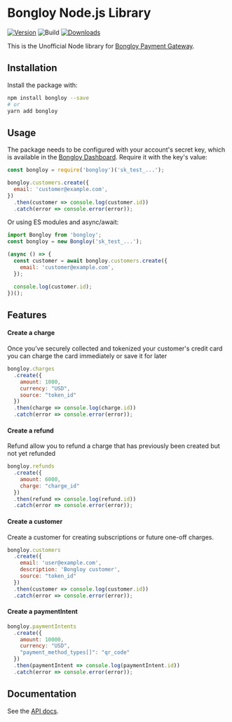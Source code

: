 # Bongloy Node.js Library

[![Version](https://img.shields.io/npm/v/bongloy.svg)](https://www.npmjs.org/package/bongloy)
![Build](https://github.com/bongloy-community/bongloy-node/workflows/Build/badge.svg)
[![Downloads](https://img.shields.io/npm/dm/bongloy.svg)](https://www.npmjs.com/package/bongloy)

This is the Unofficial Node library for [Bongloy Payment Gateway](https://www.bongloy.com/).

## Installation

Install the package with:

```sh
npm install bongloy --save
# or
yarn add bongloy
```

## Usage

The package needs to be configured with your account's secret key, which is
available in the [Bongloy Dashboard](https://sandbox.bongloy.com/dashboard/api_keys). Require it with the key's
value:
```js
const bongloy = require('bongloy')('sk_test_...');

bongloy.customers.create({
  email: 'customer@example.com',
})
  .then(customer => console.log(customer.id))
  .catch(error => console.error(error));
```
Or using ES modules and async/await:

```js
import Bongloy from 'bongloy';
const bongloy = new Bongloy('sk_test_...');

(async () => {
  const customer = await bongloy.customers.create({
    email: 'customer@example.com',
  });

  console.log(customer.id);
})();
```

## Features

#### Create a charge
Once you’ve securely collected and tokenized your customer's credit card you can charge the card immediately or save it for later
```js
bongloy.charges
  .create({
    amount: 1000,
    currency: "USD",
    source: "token_id"
  })
  .then(charge => console.log(charge.id))
  .catch(error => console.error(error));

```

#### Create a refund
Refund allow you to refund a charge that has previously been created but not yet refunded

```js
bongloy.refunds
  .create({
    amount: 6000,
    charge: "charge_id"
  })
  .then(refund => console.log(refund.id))
  .catch(error => console.error(error));

```

#### Create a customer
Create a customer for creating subscriptions or future one-off charges.

```js
bongloy.customers
  .create({
    email: 'user@example.com',
    description: 'Bongloy customer',
    source: "token_id"
  })
  .then(customer => console.log(customer.id))
  .catch(error => console.error(error));

```

#### Create a paymentIntent

```js
bongloy.paymentIntents
  .create({
    amount: 10000,
    currency: "USD",
    "payment_method_types[]": "qr_code"
  })
  .then(paymentIntent => console.log(paymentIntent.id))
  .catch(error => console.error(error));

```

## Documentation

See the [API docs](https://sandbox.bongloy.com/documentation).
